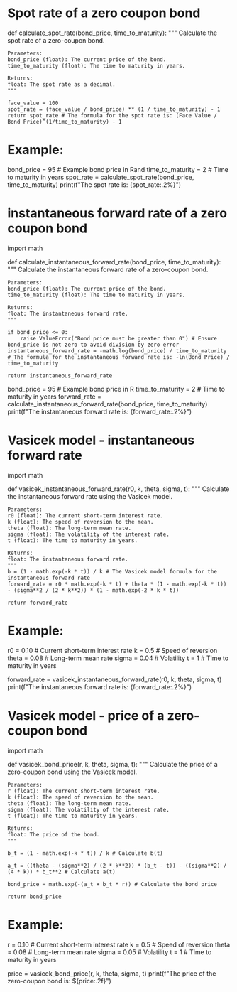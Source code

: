 # Spot rate of a zero coupon bond 
def calculate_spot_rate(bond_price, time_to_maturity):
    """
    Calculate the spot rate of a zero-coupon bond.

    Parameters:
    bond_price (float): The current price of the bond.
    time_to_maturity (float): The time to maturity in years.

    Returns:
    float: The spot rate as a decimal.
    """
    
    face_value = 100
    spot_rate = (face_value / bond_price) ** (1 / time_to_maturity) - 1
    return spot_rate # The formula for the spot rate is: (Face Value / Bond Price)^(1/time_to_maturity) - 1

# Example:
bond_price = 95  # Example bond price in Rand
time_to_maturity = 2  # Time to maturity in years
spot_rate = calculate_spot_rate(bond_price, time_to_maturity)
print(f"The spot rate is: {spot_rate:.2%}")

# instantaneous forward rate of a zero coupon bond 

import math

def calculate_instantaneous_forward_rate(bond_price, time_to_maturity):
    """
    Calculate the instantaneous forward rate of a zero-coupon bond.

    Parameters:
    bond_price (float): The current price of the bond.
    time_to_maturity (float): The time to maturity in years.

    Returns:
    float: The instantaneous forward rate.
    """
    
    if bond_price <= 0:
        raise ValueError("Bond price must be greater than 0") # Ensure bond_price is not zero to avoid division by zero error
    instantaneous_forward_rate = -math.log(bond_price) / time_to_maturity # The formula for the instantaneous forward rate is: -ln(Bond Price) / time_to_maturity
    
    return instantaneous_forward_rate

bond_price = 95  # Example bond price in R
time_to_maturity = 2  # Time to maturity in years
forward_rate = calculate_instantaneous_forward_rate(bond_price, time_to_maturity)
print(f"The instantaneous forward rate is: {forward_rate:.2%}")

# Vasicek model - instantaneous forward rate 

import math

def vasicek_instantaneous_forward_rate(r0, k, theta, sigma, t):
    """
    Calculate the instantaneous forward rate using the Vasicek model.

    Parameters:
    r0 (float): The current short-term interest rate.
    k (float): The speed of reversion to the mean.
    theta (float): The long-term mean rate.
    sigma (float): The volatility of the interest rate.
    t (float): The time to maturity in years.

    Returns:
    float: The instantaneous forward rate.
    """
    b = (1 - math.exp(-k * t)) / k # The Vasicek model formula for the instantaneous forward rate
    forward_rate = r0 * math.exp(-k * t) + theta * (1 - math.exp(-k * t)) - (sigma**2 / (2 * k**2)) * (1 - math.exp(-2 * k * t))
    
    return forward_rate

# Example:
r0 = 0.10  # Current short-term interest rate
k = 0.5    # Speed of reversion
theta = 0.08  # Long-term mean rate
sigma = 0.04  # Volatility
t = 1  # Time to maturity in years

forward_rate = vasicek_instantaneous_forward_rate(r0, k, theta, sigma, t)
print(f"The instantaneous forward rate is: {forward_rate:.2%}")

# Vasicek model - price of a zero-coupon bond
import math

def vasicek_bond_price(r, k, theta, sigma, t):
    """
    Calculate the price of a zero-coupon bond using the Vasicek model.

    Parameters:
    r (float): The current short-term interest rate.
    k (float): The speed of reversion to the mean.
    theta (float): The long-term mean rate.
    sigma (float): The volatility of the interest rate.
    t (float): The time to maturity in years.

    Returns:
    float: The price of the bond.
    """
    
    b_t = (1 - math.exp(-k * t)) / k # Calculate b(t)

    a_t = ((theta - (sigma**2) / (2 * k**2)) * (b_t - t)) - ((sigma**2) / (4 * k)) * b_t**2 # Calculate a(t)
    
    bond_price = math.exp(-(a_t + b_t * r)) # Calculate the bond price
    
    return bond_price

# Example:
r = 0.10  # Current short-term interest rate
k = 0.5    # Speed of reversion
theta = 0.08  # Long-term mean rate
sigma = 0.05  # Volatility
t = 1  # Time to maturity in years

price = vasicek_bond_price(r, k, theta, sigma, t)
print(f"The price of the zero-coupon bond is: ${price:.2f}")
